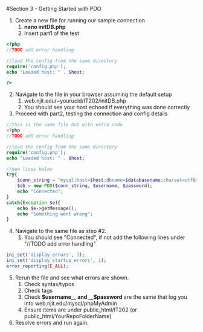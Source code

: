 #Section 3 - Getting Started with PDO

1. Create a new file for running our sample connection
	1. __nano initDB.php__
	2. Insert part1 of the test
```php
<?php
//TODO add error handling

//load the config from the same directory
require('config.php');
echo "Loaded host: " . $host;

?>
```

2. Navigate to the file in your browser assuming the default setup
	1. web.njit.edu/~yourucid/IT202/initDB.php
	2. You should see your host echoed if everything was done correctly
3. Proceed with part2, testing the connection and config details

```php
//this is the same file but with extra code
<?php
//TODO add error handling

//load the config from the same directory
require('config.php');
echo "Loaded host: " . $host;

//new lines below
try{
	$conn_string = "mysql:host=$host;dbname=$databasename;charset=utf8mb4";
	$db = new PDO($conn_string, $username, $password);
	echo "Connected";
}
catch(Exception $e){
	echo $e->getMessage();
	echo "Something went wrong";
}
```
4. Navigate to the same file as step #2.
	1. You should see "Connected", if not add the following lines under "//TODO add error handling"
```php
ini_set('display_errors', 1);
ini_set('display_startup_errors', 1);
error_reporting(E_ALL);
```
5. Rerun the file and see what errors are shown.
	1. Check syntax/typos
	2. Check tags
	3. Check __$username__ and __$password__ are the same that log you into web.njit.edu/mysql/phpMyAdmin
	4. Ensure items are under public_html/IT202 (or public_html/YourRepoFolderName)
6. Resolve errors and run again.
